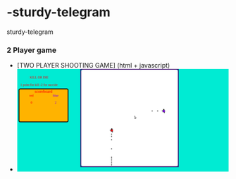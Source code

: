 # -sturdy-telegram
 sturdy-telegram
 
### 2 Player game
* [TWO PLAYER SHOOTING GAME] (html + javascript)
* ![alt text](https://github.com/ajaymalik2592/-sturdy-telegram/blob/master/game/images/link2_game.png)